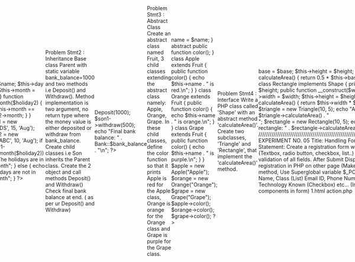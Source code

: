 EXPERIMENT NO. 04

Title:	OOP concepts in PHP
Aim: To understand and Apply the Object Oriented Concepts  in PHP Language. 
Objective: To implement the program on OOP Concepts in PHP
Contents:
	Creating Class and Objects
	Accessing member function
	Access Specifiers in PHP
	Constructor 
	Encapsulation
	Inheritance
	Interface 
	Abstract Class

Problem Statements to perform in lab:
Problem Stmt1 : Class, Object and constructor 
 



<?php
class Holiday
{
    private String $name;
    private int $day;
    private String $month;
    function __construct($name, $day, $month)
    {
        $this->name = $name;
        $this->day = $day;
        $this->month = $month;
    }
    function insamemonth($holiday2)
    {
        return $this->month == $holiday2->month;
    }
}
$holiday1 = new Holiday('DS', 15, 'Aug');
$holiday2 = new Holiday('ABC', 10, 'Aug');

if ($holiday1->insamemonth($holiday2)) {
    echo "The holidays are in Same month";
} else {
    echo "The holidays are not in same month";
}
?>










Problem Stmt2 : Inheritance
Base class Parent with static variable bank_balance=1000 and two methods i.e Deposit() and Withdraw(). 
Method implementation is two argument, no return type where the money value is either deposited or withdraw from bank_balance. 
Create  child classes i.e Son inherits the Parent class.
Create the 2 object and call methods Deposit() and Withdraw() 
Check final bank balance at end. ( as per ur Deposit() and Withdraw)
<?php
class Bank{
    public static $bank_balance = 1000;
    function Deposit($amt){
        self::$bank_balance += $amt;
    }
    function withdraw($amt){
        self::$bank_balance -= $amt;
    }
}
class Son extends Bank{
    // Inherits methods from Parent class
}

$son1 = new Son();
$son1->Deposit(1000);
$son1->withdraw(500);
echo "Final bank balance: " . Bank::$bank_balance . "\n";
?>









Problem Stmt3 : Abstract Class
Create an abstract class named Fruit,    3 child classes extending the abstract class namely: Apple, Orange, Grape. In these child classes, define the color function so that it prints Apple is red for the Apple class, Orange is orange for the Orange class and Grape is purple for the Grape class.
<?php
abstract class Fruit {
    protected $name;
    public function __construct($name) {
        $this->name = $name;
    }
    abstract public function color();
}

class Apple extends Fruit {
    public function color() {
        echo $this->name . " is red.\n";
    }
}

class Orange extends Fruit {
    public function color() {
        echo $this->name . " is orange.\n";
    }
}

class Grape extends Fruit {
    public function color() {
        echo $this->name . " is purple.\n";
    }
}

$apple = new Apple("Apple");
$orange = new Orange("Orange");
$grape = new Grape("Grape");

$apple->color();  
$orange->color(); 
$grape->color();  
?>



Problem Stmt4 : Interface
Write a PHP class called 'Shape' with an abstract method 'calculateArea()'. Create two subclasses, 'Triangle' and 'Rectangle', that implement the 'calculateArea()' method.
<?php
interface Shape
{
    public function calculateArea();
}
class Triangle implements Shape
{
    private $base;
    private $height;

    public function __construct($base, $height)
    {
        $this->base = $base;
        $this->height = $height;
    }
    public function calculateArea()
    {
        return 0.5 * $this->base * $this->height;
    }
}
class Rectangle implements Shape
{
    private $width;
    private $height;

    public function __construct($width, $height)
    {
        $this->width = $width;
        $this->height = $height;
    }
    public function calculateArea()
    {
        return $this->width * $this->height;
    }
}
$triangle = new Triangle(10, 5);
echo "Area of the triangle: " . $triangle->calculateArea() . "<br>";

$rectangle = new Rectangle(10, 5);
echo "Area of the rectangle: " . $rectangle->calculateArea();

////////////////////////////////////////////////////////////////////////////////


EXPERIMENT NO. 05

Title:	Handling Form in PHP

Problem Statement:
Create a registration form with all component (Textbox, radio button, checkbox, list..) . Perform the validation of all fields. After Submit Display information of registration in PHP on other page
(Make use of POST method, Use Superglobal variable $_POST() 
Fields: Roll, Name, Class (List) Email ID, Phone Number, Gender (radio), Technology Known (Checkbox) etc…
(Include all kind of components in form)
 
1.html 


<!-- <!DOCTYPE html>
<html lang="en">
<head>
    <meta charset="UTF-8">
    <meta name="viewport" content="width=device-width, initial-scale=1.0">
    <title>Document</title>
</head>
<body style="display: flex; justify-content: center; align-items: center;">

    <div class="container">
        <h2>Registration form </h2>
        <form action="action.php" method="POST">
            First Name : <input type="text" name="fname" required><br><br>
            Last Name : <input type="text" name="lname" required><br><br>
            Roll Number : <input type="text" name="roll" required><br><br>
            Email : <input type="text" name="email" required><br><br>
            Password : <input type="password" name="password" required><br><br>
            Enter Mobile Number : <input type="text" name="monumber" required><br> <br>  

            Gender : <input type="radio" name="gender" value="Male"> Male
            <input type="radio" name="gender" value="Female"> Female<br><br>
            
            <label for="class">Class:</label>
            <select id="class" name="class" required>
                <option value="SY">SY</option>
                <option value="TY">TY</option>
                <option value="BTech">BTech</option>
            </select><br><br>

            <label>Technology Known:</label>
                <input type="checkbox" id="html" name="technology[]" value="HTML">HTML
            
                <input type="checkbox" id="css" name="technology[]" value="CSS">CSS
                
                <input type="checkbox" id="php" name="technology[]" value="PHP">PHP

                <br><br>


            <input type="submit" name="submit" value="Submit" >


        </form>
    </div>
</body>
</html> -->


action.php

<!DOCTYPE html>
<html>

<head>
    <title>Registration Details</title>
</head>

<body style="display: flex; justify-content: center; align-items: center;">

    <div class="container">
        <h2>Registration Details</h2>
        <?php
        if (isset($_POST['submit'])) {
            $fname = $_POST['fname'];
            $lname = $_POST['lname'];

            $roll = $_POST['roll'];
            $email = $_POST['email'];

            $password = $_POST['password'];

            $monumber = $_POST['monumber'];
            $class = $_POST['class'];
            $gender = $_POST['gender'];
            $technology = $_POST['technology'];

            if (!preg_match('/^[a-zA-Z]+$/', $fname)) {
                echo "<p>First Name: Invalid First name</p>";
            } else {
                echo "<p>First Name: $fname</p>";
            }

            if (!preg_match('/^[a-zA-Z]+$/', $lname)) {
                echo "<p>Lirst Name: Invalid Last name</p>";
            } else {
                echo "<p>Lirst Name: $lname</p>";
            }

            if (!preg_match('/^[0-9]{7}+$/', $roll)) {
                echo "<p>Roll Number: Invalid Roll Number</p>";
            } else {
                echo "<p>Roll Number: $roll</p>";
            }

            if (!preg_match('/^[1-9][0-9]{9}+$/', $monumber)) {
                echo "<p>Mobile Number: Invalid Mobile Number</p>";
            } else {
                echo "<p>Mobile Number: $monumber</p>";
            }

            if (!preg_match('/^[a-zA-Z0-9_]{8,}+$/', $password)) {
                echo "<p>Password : Invalid Mobile Number</p>";
            } else {
                echo "<p>Password: $password</p>";
            }

            if (!filter_var($email, FILTER_VALIDATE_EMAIL)) {
                echo "<p>Email ID: Invalid email address</p>";
            } else {

                echo "<p>Email ID: $email</p>";
            }

            echo "<p>Class: $class</p>";
            echo "<p>Gender: $gender</p>";
            echo "<p>Technology Known: " . implode(", ", $technology) . "</p>";
        }
        ?>
    </div>
</body>

</html>






